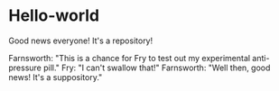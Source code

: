 # Hello-world
Good news everyone! It's a repository!

Farnsworth: "This is a chance for Fry to test out my experimental anti-pressure pill." 
Fry: "I can't swallow that!"
Farnsworth: "Well then, good news! It's a suppository." 
